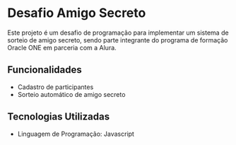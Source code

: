 # Desafio Amigo Secreto

Este projeto é um desafio de programação para implementar um sistema de sorteio de amigo secreto, sendo parte integrante do programa de formação Oracle ONE em parceria com a Alura.

## Funcionalidades

- Cadastro de participantes
- Sorteio automático de amigo secreto


## Tecnologias Utilizadas

- Linguagem de Programação: Javascript

